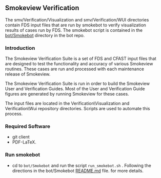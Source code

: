 ##  Smokeview Verification

The smv/Verification/Visualization and smv/Verification/WUI directories contain FDS input files that are run by smokebot 
to verify visualization results of cases run by FDS.  The smokebot script is contained in the
[bot/Smokebot](https://github.com/firemodels/bot/tree/master/Smokebot) directory in the bot repo.

### Introduction 

The Smokeview Verification Suite is a set of FDS and CFAST input files that are designed to test the functionality and accuracy of various Smokeview routines. These cases are run and processed with each maintenance release of Smokeview.  

The Smokeview Verification Suite is run in order to build the Smokeview User and Verification Guides. Most of the User and Verification Guide figures are generated by running Smokeview for these cases.

The input files are located in the Verification\Visualization and Verification\Wui repository directories. Scripts are used to automate this process.

### Required Software 

  * git client
  * PDF-LaTeX.

### Run smokebot

  * cd to `bot/Smokebot` and run the script `run_smokebot.sh` .  Following the directions in the bot/Smokebot
  [README.md](https://github.com/firemodels/bot/blob/master/Smokebot/README.md) file. 
for more details.
